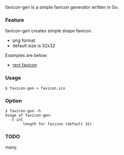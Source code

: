 favicon-gen is a simple favicon generator written in Go.

### Feature
favicon-gen creates simple shape favicon.

* png format
* default size is 32x32

Examples are below:
* [rect favicon](./example/rect.png)

### Usage
	$ favicon-gen > favicon.ico

### Option
	$ favicon-gen -h
	Usage of favicon-gen:
	  -l int
			length for favicon (default 32)

### TODO
many.
